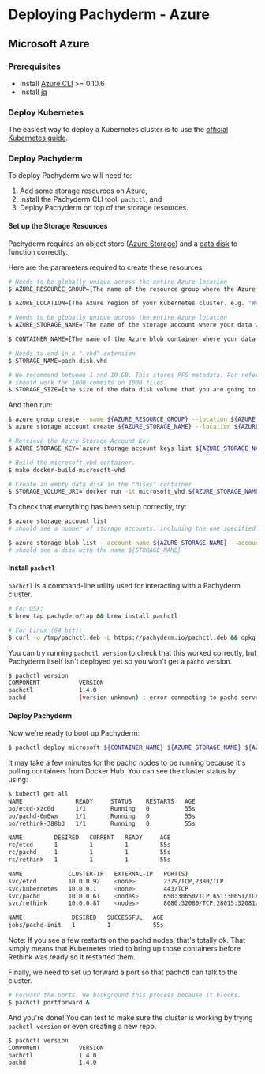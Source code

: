 # Deploying Pachyderm - Azure

## Microsoft Azure

### Prerequisites

* Install [Azure CLI](https://azure.microsoft.com/documentation/articles/xplat-cli-install/) >= 0.10.6
* Install [jq](https://stedolan.github.io/jq/download/)

### Deploy Kubernetes

The easiest way to deploy a Kubernetes cluster is to use the [official Kubernetes guide](http://kubernetes.io/docs/getting-started-guides/azure/).

### Deploy Pachyderm

To deploy Pachyderm we will need to:

1. Add some storage resources on Azure, 
2. Install the Pachyderm CLI tool, `pachctl`, and
3. Deploy Pachyderm on top of the storage resources.

#### Set up the Storage Resources

Pachyderm requires an object store ([Azure Storage](https://azure.microsoft.com/documentation/articles/storage-introduction/)) and a [data disk](https://azure.microsoft.com/documentation/articles/virtual-machines-windows-about-disks-vhds/#data-disk) to function correctly.

Here are the parameters required to create these resources:

```sh
# Needs to be globally unique across the entire Azure location
$ AZURE_RESOURCE_GROUP=[The name of the resource group where the Azure resources will be organized]

$ AZURE_LOCATION=[The Azure region of your Kubernetes cluster. e.g. "West US2"]

# Needs to be globally unique across the entire Azure location
$ AZURE_STORAGE_NAME=[The name of the storage account where your data will be stored]

$ CONTAINER_NAME=[The name of the Azure blob container where your data will be stored]

# Needs to end in a ".vhd" extension
$ STORAGE_NAME=pach-disk.vhd

# We recommend between 1 and 10 GB. This stores PFS metadata. For reference 1GB
# should work for 1000 commits on 1000 files.
$ STORAGE_SIZE=[the size of the data disk volume that you are going to create, in GBs. e.g. "10"]
```

And then run:

```sh
$ azure group create --name ${AZURE_RESOURCE_GROUP} --location ${AZURE_LOCATION}
$ azure storage account create ${AZURE_STORAGE_NAME} --location ${AZURE_LOCATION} --resource-group ${AZURE_RESOURCE_GROUP} --sku-name LRS --kind Storage

# Retrieve the Azure Storage Account Key
$ AZURE_STORAGE_KEY=`azure storage account keys list ${AZURE_STORAGE_NAME} --resource-group ${AZURE_RESOURCE_GROUP} --json | jq .[0].value -r`

# Build the microsoft_vhd container.
$ make docker-build-microsoft-vhd

# Create an empty data disk in the "disks" container
$ STORAGE_VOLUME_URI=`docker run -it microsoft_vhd ${AZURE_STORAGE_NAME} ${AZURE_STORAGE_KEY} "disks" ${STORAGE_NAME} ${STORAGE_SIZE}G`
```

To check that everything has been setup correctly, try:

```sh
$ azure storage account list
# should see a number of storage accounts, including the one specified with ${AZURE_STORAGE_NAME}

$ azure storage blob list --account-name ${AZURE_STORAGE_NAME} --account-key ${_AZURE_STORAGE_KEY}
# should see a disk with the name ${STORAGE_NAME}
```

#### Install `pachctl`

`pachctl` is a command-line utility used for interacting with a Pachyderm cluster.

```sh
# For OSX:
$ brew tap pachyderm/tap && brew install pachctl

# For Linux (64 bit):
$ curl -o /tmp/pachctl.deb -L https://pachyderm.io/pachctl.deb && dpkg -i /tmp/pachctl.deb
```

You can try running `pachctl version` to check that this worked correctly, but Pachyderm itself isn't deployed yet so you won't get a `pachd` version.

```sh
$ pachctl version
COMPONENT           VERSION
pachctl             1.4.0
pachd               (version unknown) : error connecting to pachd server at address (0.0.0.0:30650): context deadline exceeded.
```

#### Deploy Pachyderm

Now we're ready to boot up Pachyderm:

```sh
$ pachctl deploy microsoft ${CONTAINER_NAME} ${AZURE_STORAGE_NAME} ${AZURE_STORAGE_KEY} ${STORAGE_VOLUME_URI} ${STORAGE_SIZE}
```

It may take a few minutes for the pachd nodes to be running because it's pulling containers from Docker Hub. You can see the cluster status by using:

```sh
$ kubectl get all
NAME               READY     STATUS    RESTARTS   AGE
po/etcd-xzc0d      1/1       Running   0          55s
po/pachd-6m6wm     1/1       Running   0          55s
po/rethink-388b3   1/1       Running   0          55s

NAME         DESIRED   CURRENT   READY     AGE
rc/etcd      1         1         1         55s
rc/pachd     1         1         1         55s
rc/rethink   1         1         1         55s

NAME             CLUSTER-IP   EXTERNAL-IP   PORT(S)                                          AGE
svc/etcd         10.0.0.92    <none>        2379/TCP,2380/TCP                                55s
svc/kubernetes   10.0.0.1     <none>        443/TCP                                          9m
svc/pachd        10.0.0.61    <nodes>       650:30650/TCP,651:30651/TCP                      55s
svc/rethink      10.0.0.87    <nodes>       8080:32080/TCP,28015:32081/TCP,29015:32085/TCP   55s

NAME              DESIRED   SUCCESSFUL   AGE
jobs/pachd-init   1         1            55s

```
Note: If you see a few restarts on the pachd nodes, that's totally ok. That simply means that Kubernetes tried to bring up those containers before Rethink was ready so it restarted them.

Finally, we need to set up forward a port so that pachctl can talk to the cluster.

```sh
# Forward the ports. We background this process because it blocks.
$ pachctl portforward &
```

And you're done! You can test to make sure the cluster is working by trying `pachctl version` or even creating a new repo.

```sh
$ pachctl version
COMPONENT           VERSION
pachctl             1.4.0
pachd               1.4.0
```

